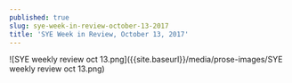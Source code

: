 ```yaml
---
published: true
slug: sye-week-in-review-october-13-2017
title: 'SYE Week in Review, October 13, 2017'
---
```

![SYE weekly review oct 13.png]({{site.baseurl}}/media/prose-images/SYE weekly review oct 13.png)

